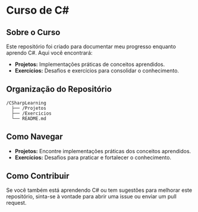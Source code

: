 # Curso de C#

## Sobre o Curso

Este repositório foi criado para documentar meu progresso enquanto aprendo C#. Aqui você encontrará:

- **Projetos:** Implementações práticas de conceitos aprendidos.
- **Exercícios:** Desafios e exercícios para consolidar o conhecimento.

## Organização do Repositório

```
/CSharpLearning
  ├── /Projetos
  ├── /Exercicios
  └── README.md
```

## Como Navegar

- **Projetos:** Encontre implementações práticas dos conceitos aprendidos.
- **Exercícios:** Desafios para praticar e fortalecer o conhecimento.

## Como Contribuir

Se você também está aprendendo C# ou tem sugestões para melhorar este repositório, sinta-se à vontade para abrir uma issue ou enviar um pull request.
